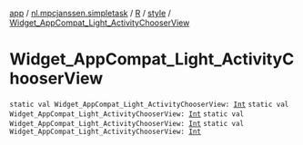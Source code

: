 [app](../../../index.md) / [nl.mpcjanssen.simpletask](../../index.md) / [R](../index.md) / [style](index.md) / [Widget_AppCompat_Light_ActivityChooserView](.)

# Widget_AppCompat_Light_ActivityChooserView

`static val Widget_AppCompat_Light_ActivityChooserView: `[`Int`](https://kotlinlang.org/api/latest/jvm/stdlib/kotlin/-int/index.html)
`static val Widget_AppCompat_Light_ActivityChooserView: `[`Int`](https://kotlinlang.org/api/latest/jvm/stdlib/kotlin/-int/index.html)
`static val Widget_AppCompat_Light_ActivityChooserView: `[`Int`](https://kotlinlang.org/api/latest/jvm/stdlib/kotlin/-int/index.html)
`static val Widget_AppCompat_Light_ActivityChooserView: `[`Int`](https://kotlinlang.org/api/latest/jvm/stdlib/kotlin/-int/index.html)